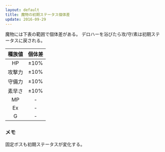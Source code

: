```yaml
---
layout: default
title: 魔物の初期ステータス個体差
update: 2016-09-29
---
```



魔物には下表の範囲で個体差がある。
デロハーを浴びたら攻/守/素は初期ステータスに戻される。

| 種族値 | 個体差 |
|:------:|:------:|
| HP     | ±10% |
| 攻撃力 | ±10% |
| 守備力 | ±10% |
| 素早さ | ±10% |
| MP     | - |
| Ex     | - |
| G      | - |

### メモ

固定ボスも初期ステータスが変化する。
